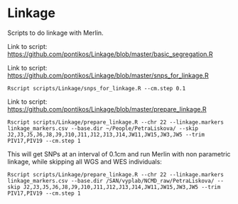 # Linkage

Scripts to do linkage with Merlin.

Link to script:
https://github.com/pontikos/Linkage/blob/master/basic_segregation.R


Link to script:
https://github.com/pontikos/Linkage/blob/master/snps_for_linkage.R

```
Rscript scripts/Linkage/snps_for_linkage.R --cm.step 0.1
```

Link to script:
https://github.com/pontikos/Linkage/blob/master/prepare_linkage.R

```
Rscript scripts/Linkage/prepare_linkage.R --chr 22 --linkage.markers linkage_markers.csv --base.dir ~/People/PetraLiskova/ --skip J2,J3,J5,J6,J8,J9,J10,J11,J12,J13,J14,JW11,JW15,JW3,JW5 --trim PIV17,PIV19 --cm.step 1
```

This will get SNPs at an interval of 0.1cm and run Merlin with non parametric linkage, while skipping all WGS and WES individuals:
```
Rscript scripts/Linkage/prepare_linkage.R --chr 22 --linkage.markers linkage_markers.csv --base.dir /SAN/vyplab/NCMD_raw/PetraLiskova/ --skip J2,J3,J5,J6,J8,J9,J10,J11,J12,J13,J14,JW11,JW15,JW3,JW5 --trim PIV17,PIV19 --cm.step 1
```


